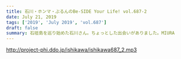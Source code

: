 ```yaml
---
title: 石川・ホンマ・ぶるんのBe-SIDE Your Life! vol.687-2
date: July 21, 2019
tags: ['2019', 'July 2019', 'vol.687']
draft: false
summary: 石垣島を巡り始めた石川さん。ちょっとした出会いがありました。MIURA
---
```


http://project-phi.ddo.jp/ishikawa/ishikawa687_2.mp3